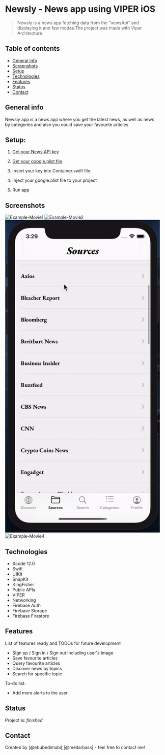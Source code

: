 # Newsly - News app using VIPER iOS
> Newsly is a news app fetching data from the "newsApi" and displaying it and few modes.The project was made with Viper Architecture.

## Table of contents
* [General info](#general-info)
* [Screenshots](#screenshots)
* [Setup](#Setup)
* [Technologies](#technologies)
* [Features](#features)
* [Status](#status)
* [Contact](#contact)

## General info
Newsly app is a news app where you get the latest news, as well as news by categories and also you could save your favourite articles.

## Setup:

1. [Get your News API key](https://newsapi.org)

2. [Get your google.plist file](https://www.googleadservices.com/pagead/aclk?sa=L&ai=DChcSEwjz1-3U16rsAhVE3dUKHXjzD8YYABAAGgJ3cw&ohost=www.google.com&cid=CAESQOD2p4915hCOcLEoSbb3g8Pul5Ed_OrMHAdIzOvSF4d-QNrb_9gousJb398STrH-JqFm4_K2fd2hIM07otFwCsM&sig=AOD64_1owLXQ__dQ4hr-W1rkFRiILT5z-A&q&adurl&ved=2ahUKEwivpuPU16rsAhWFzoUKHV2dAfAQ0Qx6BAggEAE)

3. Insert your key into Container.swift file

4. Inject your google.plist file to your project

5. Run app

## Screenshots
![Example-Movie1](./Newsly/Readme/Movie1-Gif.gif)
![Example-Movie2](./Newsly/Readme/Movie2-Gif.gif)
![Example-Movie3](./Newsly/Readme/Movie3-Gif.gif)
![Example-Movie4](./Newsly/Readme/Movie4-Gif.gif)

## Technologies
* Xcode 12.0
* Swift
* UIKit
* SnapKit
* KingFisher
* Public APIs
* VIPER
* Networking
* Firebase Auth
* Firebase Storage
* Firebase Firestore

## Features
List of features ready and TODOs for future development
* Sign up / Sign in / Sign out including user's image
* Save favourite articles
* Query favourite articles
* Discover news by topics
* Search for specific topic

To-do list:
* Add more alerts to the user

## Status
Project is: _finished_

## Contact
Created by [@ebubedimobi],[@meitarbass] - feel free to contact me!

